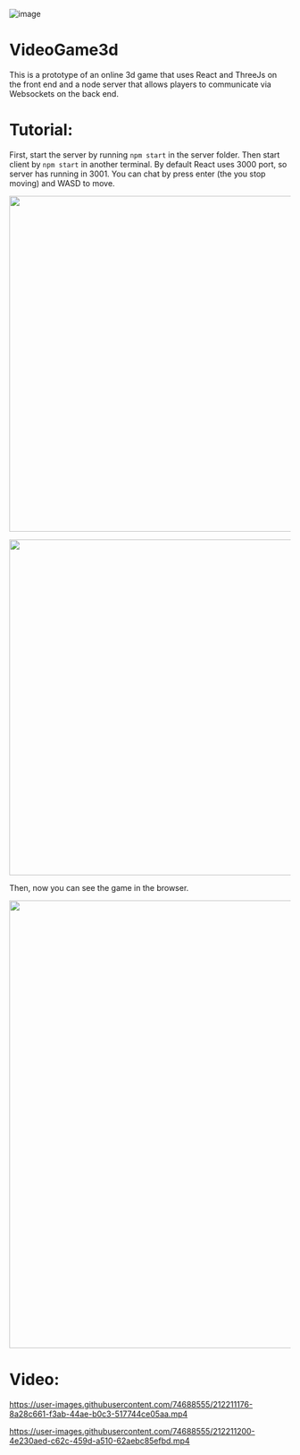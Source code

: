 ![image](https://user-images.githubusercontent.com/74688555/212209711-8aea2c20-c249-465d-b6d7-f87015d77fe5.png)

# VideoGame3d
This is a prototype of an online 3d game that uses React and ThreeJs on the front end and a node server that allows players to communicate via Websockets on the back end.
<h1>Tutorial:</h1>
<p>First, start the server by running <code>npm start</code> in the server folder. Then start client by <code>npm start</code> in another terminal. By default React uses 3000 port, so server has running in 3001. You can chat by press enter (the you stop moving) and WASD to move.

<img src='https://user-images.githubusercontent.com/74688555/212210694-0aeb5c44-052c-4ff2-a80d-373adb8f3072.png' width='600'></img><br/>

<img src='https://user-images.githubusercontent.com/74688555/212210835-76b8bd6e-b5f5-4a56-8fb2-d0cd3a95d22e.png' width='600'></img><br/>

Then, now you can see the game in the browser.

<img src='https://user-images.githubusercontent.com/74688555/212209849-92db459f-9a9a-40b1-9219-fd82f20c423b.png' width='800'></img>
</p>


<h1>Video:</h1>

https://user-images.githubusercontent.com/74688555/212211176-8a28c661-f3ab-44ae-b0c3-517744ce05aa.mp4


https://user-images.githubusercontent.com/74688555/212211200-4e230aed-c62c-459d-a510-62aebc85efbd.mp4

